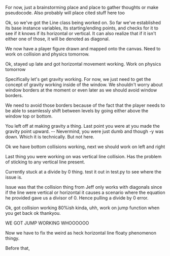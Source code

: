 For now, just a brainstorming place and place to gather thoughts or make 
pseudocode. Also probably will place cited stuff here too

Ok, so we've got the Line class being worked on. So far we've established its
base instance variables, its starting/ending points, and checks for it to see 
if it knows if its horizontal or vertical. It can also realize that if it isn't
either one of those, it will be denoted as diagonal.

We now have a player figure drawn and mapped onto the canvas. Need to work on 
collision and physics tomorrow. 

Ok, stayed up late and got horizontal movement working. Work on physics tomorrow

Specifically let's get gravity working. For now, we just need to get the 
concept of gravity working inside of the window. We shouldn't worry about window
borders at the moment or even later as we should avoid window borders.

We need to avoid those borders because of the fact that the player needs to be 
able to seamlessly shift between levels by going either above the window top or 
bottom.

You left off at making gravity a thing. Last point you were at you made the 
gravity point upward. -- Nevermind, you were just dumb and though -y was down. 
Which it is technically. But not here.

Ok we have bottom collisions working, next we should work on left and right

Last thing you were working on was vertical line collision. Has the problem of
sticking to any vertical line present.

Currently stuck at a divide by 0 thing. test it out in test.py to see where
the issue is. 

Issue was that the collision thing from Jeff only works with diagonals since 
if the line were vertical or horizontal it causes a scenario where the equation
he provided gave us a divisor of 0. Hence pulling a divide by 0 error.

Ok, got collision working 80%ish kinda, uhh, work on jump function when you get 
back ok thankyou.

WE GOT JUMP WORKING WHOOOOOO

Now we have to fix the weird as heck horizontal line floaty phenomenon thingy. 

Before that, 